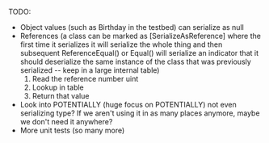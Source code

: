 TODO:

* Object values (such as Birthday in the testbed) can serialize as null
* References (a class can be marked as [SerializeAsReference] where the first time it serializes it will serialize the whole thing and then subsequent ReferenceEqual() or Equal() will serialize an indicator that it should deserialize the same instance of the class that was previously serialized -- keep in a large internal table)
	1. Read the reference number uint
	2. Lookup in table
	3. Return that value
* Look into POTENTIALLY (huge focus on POTENTIALLY) not even serializing type? If we aren't using it in as many places anymore, maybe we don't need it anywhere?
* More unit tests (so many more)